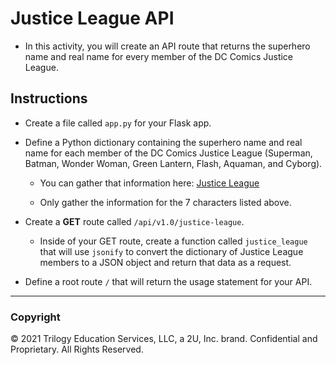 # Justice League API

* In this activity, you will create an API route that returns the superhero name and real name for every member of the DC Comics Justice League.

## Instructions

* Create a file called `app.py` for your Flask app.

* Define a Python dictionary containing the superhero name and real name for each member of the DC Comics Justice League (Superman, Batman, Wonder Woman, Green Lantern, Flash, Aquaman, and Cyborg).

  * You can gather that information here: [Justice League](https://en.wikipedia.org/wiki/Justice_League)

  * Only gather the information for the 7 characters listed above.

* Create a **GET** route called `/api/v1.0/justice-league`.

  * Inside of your GET route, create a function called `justice_league` that will use `jsonify` to convert the dictionary of Justice League members to a JSON object and return that data as a request.

* Define a root route `/` that will return the usage statement for your API.

- - -

### Copyright

© 2021 Trilogy Education Services, LLC, a 2U, Inc. brand. Confidential and Proprietary. All Rights Reserved.
